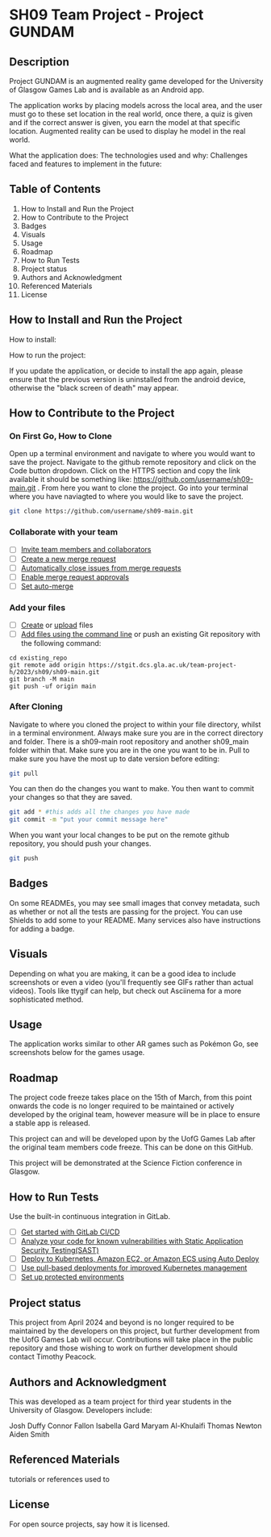 # SH09 Team Project - Project GUNDAM

## Description
Project GUNDAM is an augmented reality game developed for the University of Glasgow Games Lab and is available as an Android app.

The application works by placing models across the local area, and the user must go to these set location in the real world, once there, a quiz is given and if the correct answer is given, you earn the model at that specific location. Augmented reality can be used to display he model in the real world.

What the application does:
The technologies used and why:
Challenges faced and features to implement in the future:

## Table of Contents
1. How to Install and Run the Project
2. How to Contribute to the Project
3. Badges
4. Visuals
5. Usage
6. Roadmap
7. How to Run Tests
8. Project status
9. Authors and Acknowledgment
10. Referenced Materials
11. License

## How to Install and Run the Project
How to install:

How to run the project:

If you update the application, or decide to install the app again, please ensure that the previous version is uninstalled from the android device, otherwise the "black screen of death" may appear.

## How to Contribute to the Project
### On First Go, How to Clone
Open up a terminal environment and navigate to where you would want to save the project. Navigate to the github remote repository and click on the Code button dropdown. Click on the HTTPS section and copy the link available it should be something like: https://github.com/username/sh09-main.git . From here you want to clone the project. Go into your terminal where you have naviagted to where you would like to save the project.
```bash
git clone https://github.com/username/sh09-main.git 
```
### Collaborate with your team

- [ ] [Invite team members and collaborators](https://docs.gitlab.com/ee/user/project/members/)
- [ ] [Create a new merge request](https://docs.gitlab.com/ee/user/project/merge_requests/creating_merge_requests.html)
- [ ] [Automatically close issues from merge requests](https://docs.gitlab.com/ee/user/project/issues/managing_issues.html#closing-issues-automatically)
- [ ] [Enable merge request approvals](https://docs.gitlab.com/ee/user/project/merge_requests/approvals/)
- [ ] [Set auto-merge](https://docs.gitlab.com/ee/user/project/merge_requests/merge_when_pipeline_succeeds.html)

### Add your files

- [ ] [Create](https://docs.gitlab.com/ee/user/project/repository/web_editor.html#create-a-file) or [upload](https://docs.gitlab.com/ee/user/project/repository/web_editor.html#upload-a-file) files
- [ ] [Add files using the command line](https://docs.gitlab.com/ee/gitlab-basics/add-file.html#add-a-file-using-the-command-line) or push an existing Git repository with the following command:
```
cd existing_repo
git remote add origin https://stgit.dcs.gla.ac.uk/team-project-h/2023/sh09/sh09-main.git
git branch -M main
git push -uf origin main
```
### After Cloning
Navigate to where you cloned the project to within your file directory, whilst in a terminal environment. Always make sure you are in the correct directory and folder. There is a sh09-main root repository and another sh09_main folder within that. Make sure you are in the one you want to be in.
Pull to make sure you have the most up to date version before editing:
```bash
git pull
```
You can then do the changes you want to make. You then want to commit your changes so that they are saved.
```bash
git add * #this adds all the changes you have made
git commit -m "put your commit message here"
```
When you want your local changes to be put on the remote github repository, you should push your changes.
```bash
git push
```
## Badges
On some READMEs, you may see small images that convey metadata, such as whether or not all the tests are passing for the project. You can use Shields to add some to your README. Many services also have instructions for adding a badge.

## Visuals
Depending on what you are making, it can be a good idea to include screenshots or even a video (you'll frequently see GIFs rather than actual videos). Tools like ttygif can help, but check out Asciinema for a more sophisticated method.

## Usage
The application works similar to other AR games such as Pokémon Go, see screenshots below for the games usage.

## Roadmap

The project code freeze takes place on the 15th of March, from this point onwards the code is no longer required to be maintained or actively developed by the original team, however measure will be in place to ensure a stable app is released.

This project can and will be developed upon by the UofG Games Lab after the original team members code freeze. This can be done on this GitHub.

This project will be demonstrated at the Science Fiction conference in Glasgow.

## How to Run Tests
Use the built-in continuous integration in GitLab.
- [ ] [Get started with GitLab CI/CD](https://docs.gitlab.com/ee/ci/quick_start/index.html)
- [ ] [Analyze your code for known vulnerabilities with Static Application Security Testing(SAST)](https://docs.gitlab.com/ee/user/application_security/sast/)
- [ ] [Deploy to Kubernetes, Amazon EC2, or Amazon ECS using Auto Deploy](https://docs.gitlab.com/ee/topics/autodevops/requirements.html)
- [ ] [Use pull-based deployments for improved Kubernetes management](https://docs.gitlab.com/ee/user/clusters/agent/)
- [ ] [Set up protected environments](https://docs.gitlab.com/ee/ci/environments/protected_environments.html)

## Project status

This project from April 2024 and beyond is no longer required to be maintained by the developers on this project, but further development from the UofG Games Lab will occur. Contributions will take place in the public repository and those wishing to work on further development should contact Timothy Peacock.

## Authors and Acknowledgment
This was developed as a team project for third year students in the University of Glasgow. Developers include:

Josh Duffy
Connor Fallon
Isabella Gard
Maryam Al-Khulaifi
Thomas Newton
Aiden Smith

## Referenced Materials
tutorials or references used to 

## License
For open source projects, say how it is licensed.

